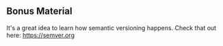 ## Bonus Material

It's a great idea to learn how semantic versioning happens. Check that out here: https://semver.org